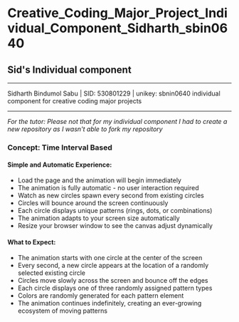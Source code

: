 # Creative_Coding_Major_Project_Individual_Component_Sidharth_sbin0640

## Sid's Individual component

---

Sidharth Bindumol Sabu | SID: 530801229 | unikey: sbnin0640 individual component for creative coding major projects

---

*For the tutor: Please not that for my individual component I had to create a new repository as I wasn't able to fork my repository*

### Concept: Time Interval Based

#### Simple and Automatic Experience:

- Load the page and the animation will begin immediately
- The animation is fully automatic - no user interaction required
- Watch as new circles spawn every second from existing circles
- Circles will bounce around the screen continuously
- Each circle displays unique patterns (rings, dots, or combinations)
- The animation adapts to your screen size automatically 
- Resize your browser window to see the canvas adjust dynamically

#### What to Expect:

- The animation starts with one circle at the center of the screen
- Every second, a new circle appears at the location of a randomly selected existing circle
- Circles move slowly across the screen and bounce off the edges
- Each circle displays one of three randomly assigned pattern types
- Colors are randomly generated for each pattern element
- The animation continues indefinitely, creating an ever-growing ecosystem of moving patterns

